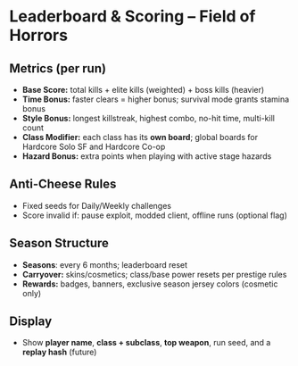 # Leaderboard & Scoring – Field of Horrors

## Metrics (per run)
- **Base Score:** total kills + elite kills (weighted) + boss kills (heavier)
- **Time Bonus:** faster clears = higher bonus; survival mode grants stamina bonus
- **Style Bonus:** longest killstreak, highest combo, no-hit time, multi-kill count
- **Class Modifier:** each class has its **own board**; global boards for Hardcore Solo SF and Hardcore Co-op
- **Hazard Bonus:** extra points when playing with active stage hazards

## Anti-Cheese Rules
- Fixed seeds for Daily/Weekly challenges
- Score invalid if: pause exploit, modded client, offline runs (optional flag)

## Season Structure
- **Seasons**: every 6 months; leaderboard reset
- **Carryover:** skins/cosmetics; class/base power resets per prestige rules
- **Rewards:** badges, banners, exclusive season jersey colors (cosmetic only)

## Display
- Show **player name**, **class + subclass**, **top weapon**, run seed, and a **replay hash** (future)

